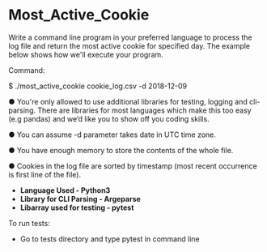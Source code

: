 # Most_Active_Cookie


Write a command line program in your preferred language to process the log file and return the most active
cookie for specified day. The example below shows how we'll execute your program.


Command:

$ ./most_active_cookie cookie_log.csv -d 2018-12-09

● You're only allowed to use additional libraries for testing, logging and cli-parsing. There are libraries for
most languages which make this too easy (e.g pandas) and we’d like you to show off you coding skills.

● You can assume -d parameter takes date in UTC time zone.

● You have enough memory to store the contents of the whole file.

● Cookies in the log file are sorted by timestamp (most recent occurrence is first line of the file).


- **Language Used - Python3**
- **Library for CLI Parsing - Argeparse**
- **Libarray used for testing - pytest**

To run tests:
*  Go to tests directory and type pytest in command line
